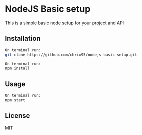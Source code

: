 # NodeJS Basic setup

This is a simple basic node setup for your project and API

## Installation

```bash
On terminal run:
git clone https://github.com/chrix95/nodejs-basic-setup.git
```
```bash
On terminal run:
npm install
```

## Usage
```bash
On terminal run:
npm start
```

## License

[MIT](https://choosealicense.com/licenses/mit/)